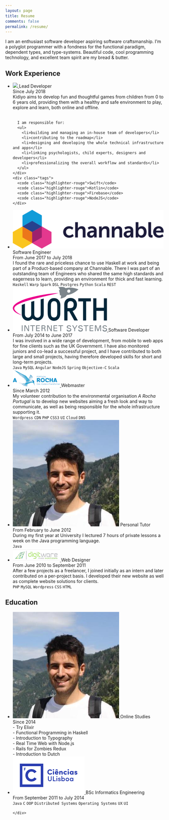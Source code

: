 ```yaml
---
layout: page
title: Resume
comments: false
permalink: /resume/
---
```



I am an enthusiast software developer aspiring software craftsmanship. I’m a polyglot programmer with a fondness for the functional paradigm, dependent types, and type-systems. Beautiful code, cool programming technology, and excellent team spirit are my bread & butter.

<h2>Work Experience</h2>

<ul class="timeline">

  <li class="item">
    <span class="logo">
      <a href="https://kidiyo.com">
        <img src="https://kidiyo.com/wp-content/uploads/2018/06/logo_kidiyo.png"/>
      </a>
    </span>
    <span class="title">Lead Developer</span>
    <div class="period">Since July 2018</div>
    <div class="description">
      Kidiyo aims to develop fun and thoughtful games from children from 0 to 6 years old,
      providing them with a healthy and safe environment to play, explore and learn, both
      online and offline. <br><br>

      I am responsible for:
      <ul>
        <li>building and managing an in-house team of developers</li>
        <li>contributing to the roadmap</li>
        <li>designing and developing the whole technical infrastructure and apps</li>
        <li>linking psychologists, child experts, designers and developers</li>
        <li>professionalizing the overall workflow and standards</li>
      </ul>
    </div>
    <div class="tags">
      <code class="highlighter-rouge">Swift</code>
      <code class="highlighter-rouge">Kotlin</code>
      <code class="highlighter-rouge">Firebase</code>
      <code class="highlighter-rouge">NodeJS</code>
    </div>
  </li>

  <li class="item">
    <span class="logo">
      <a href="https://channable.com">
        <img src="/images/channable.svg"/>
      </a>
    </span>
    <span class="title">Software Engineer</span>
    <div class="period">From June 2017 to July 2018</div>
    <div class="description">
      I found the rare and priceless chance to use Haskell at work and being part of a Product-based company at Channable. There I was part of an outstanding team of Engineers who shared the same high standards and eagerness to learn, providing an environment for thick and fast learning.
    </div>
    <div class="tags">
      <code class="highlighter-rouge">Haskell</code>
      <code class="highlighter-rouge">Warp</code>
      <code class="highlighter-rouge">Spark</code>
      <code class="highlighter-rouge">DSL</code>
      <code class="highlighter-rouge">Postgres</code>
      <code class="highlighter-rouge">Python</code>
      <code class="highlighter-rouge">Scala</code>
      <code class="highlighter-rouge">REST</code>
    </div>
  </li>

  <li class="item">
    <span class="logo">
      <a href="https://worth.systems">
        <img src="/images/worthsystems.svg"/>
      </a>
    </span>
    <span class="title">Software Developer</span>
    <div class="period">From July 2014 to June 2017</div>
    <div class="description">
      I was involved in a wide range of development, from mobile to web apps for fine clients such as the UK Government. I have also monitored juniors and co-lead a successful project, and I have contributed to both large and small projects, having therefore developed skills for short and long-term projects.
    </div>
    <div class="tags">
      <code class="highlighter-rouge">Java</code>
      <code class="highlighter-rouge">MySQL</code>
      <code class="highlighter-rouge">Angular</code>
      <code class="highlighter-rouge">NodeJS</code>
      <code class="highlighter-rouge">Spring</code>
      <code class="highlighter-rouge">Objective-C</code>
      <code class="highlighter-rouge">Scala</code>
    </div>
  </li>


  <li class="item">
    <span class="logo">
      <a href="https://arocha.pt">
        <img src="/images/arochaportugal.png"/>
      </a>
    </span>
    <span class="title">Webmaster</span>
    <div class="period">Since March 2012</div>
    <div class="description">
      My volunteer contribution to the environmental organisation <em>A Rocha Portugal</em>
      is to develop new websites aiming a fresh look and way to communicate, as
      well as being responsible for the whole infrastructure supporting it.
    </div>
    <div class="tags">
      <code class="highlighter-rouge">Wordpress</code>
      <code class="highlighter-rouge">CDN</code>
      <code class="highlighter-rouge">PHP</code>
      <code class="highlighter-rouge">CSS3</code>
      <code class="highlighter-rouge">UI</code>
      <code class="highlighter-rouge">Cloud</code>
      <code class="highlighter-rouge">DNS</code>
    </div>
  </li>

  <li class="item">
    <span class="logo">
      <img class="round" src="/images/nunoalexandre.jpeg"/>
    </span>
    <span class="title">Personal Tutor</span>
    <div class="period">From February to June 2012</div>
    <div class="description">
    During my first year at University I lectured 7 hours of private lessons a week
    on the Java programming language.
    </div>
    <div class="tags">
      <code class="highlighter-rouge">Java</code>
    </div>
  </li>

  <li class="item">
    <span class="logo">
      <a href="https://digitware.biz">
        <img class="round" src="/images/digitware.png"/>
      </a>
    </span>
    <span class="title">Web Designer</span>
    <div class="period">From June 2010 to September 2011</div>
    <div class="description">
      After a few projects as a freelancer, I joined initially as an intern and later contributed on a per-project basis. I developed their new website as well as complete website solutions for clients.
    </div>
    <div class="tags">
      <code class="highlighter-rouge">PHP</code>
      <code class="highlighter-rouge">MySQL</code>
      <code class="highlighter-rouge">Wordpress</code>
      <code class="highlighter-rouge">CSS</code>
      <code class="highlighter-rouge">HTML</code>
    </div>
  </li>
</ul>

<h2>Education</h2>


<ul class="timeline">


  <li class="item">
    <span class="logo">
      <a href="#">
        <img class="round" src="/images/nunoalexandre.jpeg"/>
      </a>
    </span>
    <span class="title">Online Studies</span>
    <div class="period">Since 2014</div>
    <div class="description">
      - Try Elixir<br>
      - Functional Programming in Haskell<br>
      - Introduction to Typography<br>
      - Real Time Web with Node.js<br>
      - Rails for Zombies Redux<br>
      - Introduction to Dutch
    </div>
  </li>

  <li class="item">
    <span class="logo">
      <a href="https://fenix.ciencias.ulisboa.pt/degrees/engenharia-informatica-564500436615278/curriculo">
        <img src="/images/fcul.png"/>
      </a>
    </span>
    <span class="title">BSc Informatics Engineering</span>
    <div class="period">From September 2011 to July 2014</div>
    <div class="tags">
      <code class="highlighter-rouge">Java</code>
      <code class="highlighter-rouge">C</code>
      <code class="highlighter-rouge">OOP</code>
      <code class="highlighter-rouge">Distributed Systems</code>
      <code class="highlighter-rouge">Operating Systems</code>
      <code class="highlighter-rouge">UX</code>
      <code class="highlighter-rouge">UI</code>

    </div>
  </li>
</ul>
